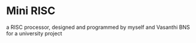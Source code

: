 # Mini RISC 
a RISC processor, designed and programmed by myself and Vasanthi BNS for a university project
